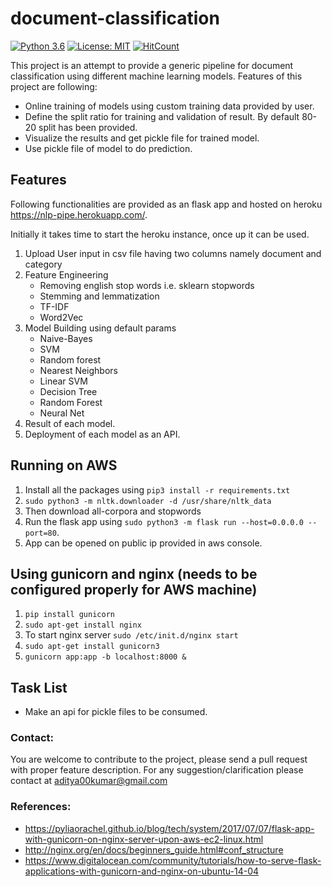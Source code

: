 # document-classification
[![Python 3.6](https://img.shields.io/badge/python-3.6-blue.svg)](https://www.python.org/downloads/release/python-360/)
[![License: MIT](https://img.shields.io/badge/License-MIT-yellow.svg)](https://opensource.org/licenses/MIT)
[![HitCount](http://hits.dwyl.io/aditya00kumar/document-classification.svg)](http://hits.dwyl.io/aditya00kumar/document-classification)

This project is an attempt to provide a generic pipeline for document classification using different machine learning
 models. Features of this project are following:
 - Online training of models using custom training data provided by user.
 - Define the split ratio for training and validation of result. By default 80-20 split has been provided.
 - Visualize the results and get pickle file for trained model.
 - Use pickle file of model to do prediction.

## Features
Following functionalities are provided as an flask app and hosted on heroku https://nlp-pipe.herokuapp.com/.

Initially it takes time to start the heroku instance, once up it can be used.


1. Upload User input in csv file having two columns namely document and category
2. Feature Engineering
	- Removing english stop words i.e. sklearn stopwords
	- Stemming and lemmatization
	- TF-IDF
	- Word2Vec
3. Model Building using default params
	- Naive-Bayes
	- SVM
	- Random forest
	- Nearest Neighbors
    - Linear SVM
    - Decision Tree
    - Random Forest
    - Neural Net
4. Result of each model.
5. Deployment of each model as an API.

## Running on AWS
1. Install all the packages using `pip3 install -r requirements.txt`
2. `sudo python3 -m nltk.downloader -d /usr/share/nltk_data`
3. Then download all-corpora and stopwords
4. Run the flask app using `sudo python3 -m flask run --host=0.0.0.0 --port=80`.
5. App can be opened on public ip provided in aws console.

## Using gunicorn and nginx (needs to be configured properly for AWS machine)
1. `pip install gunicorn`
2. `sudo apt-get install nginx`
3. To start nginx server `sudo /etc/init.d/nginx start`
4. `sudo apt-get install gunicorn3`
5. `gunicorn app:app -b localhost:8000 &`


##  Task List
  - Make an api for pickle files to be consumed.

### Contact:
You are welcome to contribute to the project, please send a pull request with proper feature description.
For any suggestion/clarification please contact at aditya00kumar@gmail.com

### References:
 - https://pyliaorachel.github.io/blog/tech/system/2017/07/07/flask-app-with-gunicorn-on-nginx-server-upon-aws-ec2-linux.html
 - http://nginx.org/en/docs/beginners_guide.html#conf_structure
 - https://www.digitalocean.com/community/tutorials/how-to-serve-flask-applications-with-gunicorn-and-nginx-on-ubuntu-14-04
 
